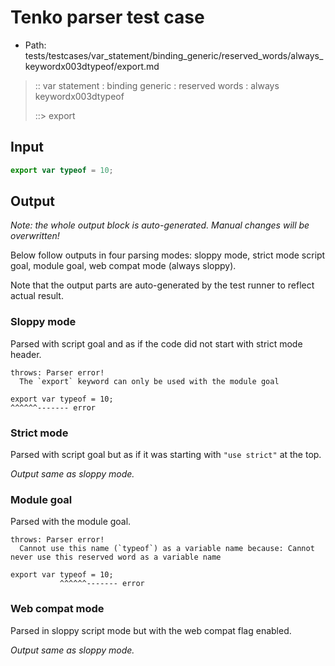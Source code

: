 # Tenko parser test case

- Path: tests/testcases/var_statement/binding_generic/reserved_words/always_keywordx003dtypeof/export.md

> :: var statement : binding generic : reserved words : always keywordx003dtypeof
>
> ::> export

## Input

`````js
export var typeof = 10;
`````

## Output

_Note: the whole output block is auto-generated. Manual changes will be overwritten!_

Below follow outputs in four parsing modes: sloppy mode, strict mode script goal, module goal, web compat mode (always sloppy).

Note that the output parts are auto-generated by the test runner to reflect actual result.

### Sloppy mode

Parsed with script goal and as if the code did not start with strict mode header.

`````
throws: Parser error!
  The `export` keyword can only be used with the module goal

export var typeof = 10;
^^^^^^------- error
`````

### Strict mode

Parsed with script goal but as if it was starting with `"use strict"` at the top.

_Output same as sloppy mode._

### Module goal

Parsed with the module goal.

`````
throws: Parser error!
  Cannot use this name (`typeof`) as a variable name because: Cannot never use this reserved word as a variable name

export var typeof = 10;
           ^^^^^^------- error
`````


### Web compat mode

Parsed in sloppy script mode but with the web compat flag enabled.

_Output same as sloppy mode._
